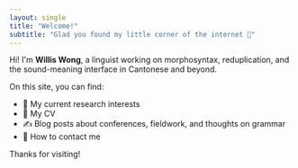 ```yaml
---
layout: single
title: "Welcome!"
subtitle: "Glad you found my little corner of the internet 🫶"
---
```


Hi! I'm **Willis Wong**, a linguist working on morphosyntax, reduplication, and the sound-meaning interface in Cantonese and beyond.

On this site, you can find:
- 🧠 My current research interests
- 📜 My CV
- ✍️ Blog posts about conferences, fieldwork, and thoughts on grammar
- 💌 How to contact me

Thanks for visiting!
